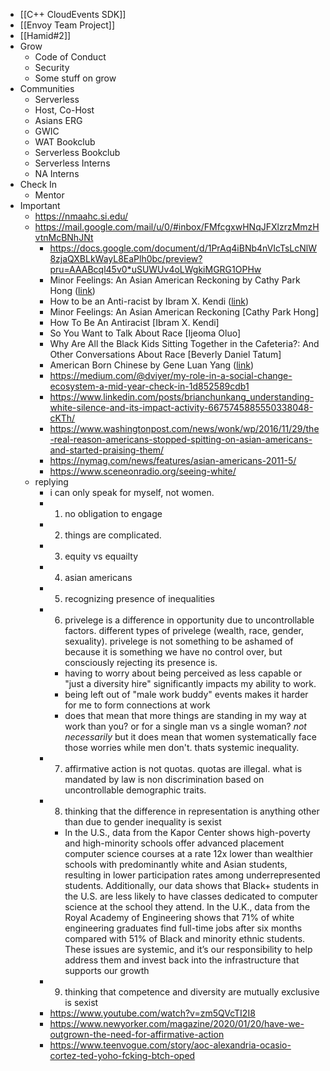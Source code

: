 - [[C++ CloudEvents SDK]]
- [[Envoy Team Project]]
- [[Hamid#2]]
- Grow
    - Code of Conduct
    - Security
    - Some stuff on grow
- Communities
    - Serverless
    - Host, Co-Host
    - Asians ERG
    - GWIC
    - WAT Bookclub
    - Serverless Bookclub
    - Serverless Interns
    - NA Interns
- Check In
    - Mentor
- Important
    - https://nmaahc.si.edu/
    - https://mail.google.com/mail/u/0/#inbox/FMfcgxwHNqJFXlzrzMmzHvtnMcBNhJNt
        - https://docs.google.com/document/d/1PrAq4iBNb4nVIcTsLcNlW8zjaQXBLkWayL8EaPlh0bc/preview?pru=AAABcql45v0*uSUWUv4oLWgkiMGRG1OPHw
        - Minor Feelings: An Asian American Reckoning by Cathy Park Hong ([link]())
        - How to be an Anti-racist by Ibram X. Kendi ([link](https://www.ibramxkendi.com/how-to-be-an-antiracist-1))[](https://meet.google.com/linkredirect?authuser=0&dest=https%3A%2F%2Fwww.ibramxkendi.com%2Fhow-to-be-an-antiracist-1)
        - Minor Feelings: An Asian American Reckoning [Cathy Park Hong]
        - How To Be An Antiracist [Ibram X. Kendi]
        - So You Want to Talk About Race [Ijeoma Oluo]
        - Why Are All the Black Kids Sitting Together in the Cafeteria?: And Other Conversations About Race [Beverly Daniel Tatum]
        - American Born Chinese by Gene Luan Yang ([link](https://bookshop.org/books/american-born-chinese-9780606144841/9780312384487))
        - https://medium.com/@dviyer/my-role-in-a-social-change-ecosystem-a-mid-year-check-in-1d852589cdb1
        - https://www.linkedin.com/posts/brianchunkang_understanding-white-silence-and-its-impact-activity-6675745885550338048-cKTh/
        - https://www.washingtonpost.com/news/wonk/wp/2016/11/29/the-real-reason-americans-stopped-spitting-on-asian-americans-and-started-praising-them/
        - https://nymag.com/news/features/asian-americans-2011-5/
        - https://www.sceneonradio.org/seeing-white/
    - replying
        - i can only speak for myself, not women.
        - 1) no obligation to engage
        - 2) things are complicated. 
        - 3) equity vs equailty
        - 4) asian americans
        - 5) recognizing presence of inequalities
        - 6) privelege is a difference in opportunity due to uncontrollable factors. different types of privelege (wealth, race, gender, sexuality). privelege is not something to be ashamed of because it is something we have no control over, but consciously rejecting its presence is.
            - having to worry about being perceived as less capable or "just a diversity hire" significantly impacts my ability to work. 
            - being left out of "male work buddy" events makes it harder for me to form connections at work
            - does that mean that more things are standing in my way at work than you? or for a single man vs a single woman? _not necessarily_ but it does mean that women systematically face those worries while men don't. thats systemic inequality.
        - 7) affirmative action is not quotas. quotas are illegal. what is mandated by law is non discrimination based on uncontrollable demographic traits.
        - 8) thinking that the difference in representation is anything other than due to gender inequality is sexist
            - In the U.S., data from the Kapor Center shows high-poverty and high-minority
schools offer advanced placement computer science courses at a rate 12x lower
than wealthier schools with predominantly white and Asian students, resulting in
lower participation rates among underrepresented students. Additionally,
our data shows that Black+ students in the U.S. are less likely to have classes
dedicated to computer science at the school they attend. In the U.K.,
data from the Royal Academy of Engineering shows that 71% of white
engineering graduates find full-time jobs after six months compared with
51% of Black and minority ethnic students. These issues are systemic, and it’s
our responsibility to help address them and invest back into the infrastructure
that supports our growth
        - 9) thinking that competence and diversity are mutually exclusive is sexist
        - https://www.youtube.com/watch?v=zm5QVcTI2I8
        - https://www.newyorker.com/magazine/2020/01/20/have-we-outgrown-the-need-for-affirmative-action
        - https://www.teenvogue.com/story/aoc-alexandria-ocasio-cortez-ted-yoho-fcking-btch-oped
